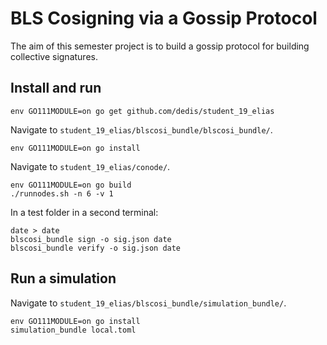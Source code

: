 # BLS Cosigning via a Gossip Protocol

The aim of this semester project is to build a gossip protocol for building collective signatures.


## Install and run

```
env GO111MODULE=on go get github.com/dedis/student_19_elias
```

Navigate to `student_19_elias/blscosi_bundle/blscosi_bundle/`.

```
env GO111MODULE=on go install
```

Navigate to `student_19_elias/conode/`.

```
env GO111MODULE=on go build
./runnodes.sh -n 6 -v 1
```

In a test folder in a second terminal:

```
date > date
blscosi_bundle sign -o sig.json date
blscosi_bundle verify -o sig.json date
```


## Run a simulation

Navigate to `student_19_elias/blscosi_bundle/simulation_bundle/`.

```
env GO111MODULE=on go install
simulation_bundle local.toml
```
